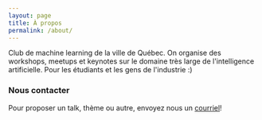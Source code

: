 ```yaml
---
layout: page
title: À propos
permalink: /about/
---
```


Club de machine learning de la ville de Québec. On organise des workshops, meetups et keynotes sur le domaine très large de l'intelligence artificielle. Pour les étudiants et les gens de l'industrie :)

### Nous contacter

Pour proposer un talk, thème ou autre, envoyez nous un [courriel](mailto:nicolas.garneau.1@ulaval.ca)!
